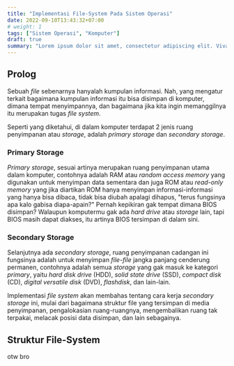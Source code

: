 ```yaml
---
title: "Implementasi File-System Pada Sistem Operasi"
date: 2022-09-10T13:43:32+07:00
# weight: 1
tags: ["Sistem Operasi", "Komputer"]
draft: true
summary: "Lorem ipsum dolor sit amet, consectetur adipiscing elit. Vivamus tempor lacus eu faucibus ullamcorper. Aenean nec gravida tellus. Aliquam interdum sem enim, placerat viverra ipsum dignissim sed."
---
```


## Prolog

Sebuah *file* sebenarnya hanyalah kumpulan informasi. Nah, yang mengatur terkait bagaimana kumpulan informasi itu bisa disimpan di komputer, dimana tempat menyimpannya, dan bagaimana jika kita ingin memanggilnya itu merupakan tugas *file system*.

Seperti yang diketahui, di dalam komputer terdapat 2 jenis ruang penyimpanan atau *storage*, adalah *primary storage* dan *secondary storage*.

### Primary Storage

*Primary storage*, sesuai artinya merupakan ruang penyimpanan utama dalam komputer, contohnya adalah RAM atau *random access memory* yang digunakan untuk menyimpan data sementara dan juga ROM atau *read-only memory* yang jika diartikan ROM hanya menyimpan informasi-informasi yang hanya bisa dibaca, tidak bisa diubah apalagi dihapus, "terus fungsinya apa kalo gabisa diapa-apain?" Pernah kepikiran gak tempat dimana BIOS disimpan? Walaupun komputermu gak ada *hard drive* atau *storage* lain, tapi BIOS masih dapat diakses, itu artinya BIOS tersimpan di dalam sini.

### Secondary Storage

Selanjutnya ada *secondary storage*, ruang penyimpanan cadangan ini fungsinya adalah untuk menyimpan *file-file* jangka panjang cenderung permanen, contohnya adalah semua *storage* yang gak masuk ke kategori *primary*, yaitu *hard disk drive* (HDD), *solid state drive* (SSD), *compact disk* (CD), *digital versatile disk* (DVD), *flashdisk*, dan lain-lain.

Implementasi *file system* akan membahas tentang cara kerja *secondary storage* ini, mulai dari bagaimana struktur file yang tersimpan di media penyimpanan, pengalokasian ruang-ruangnya, mengembalikan ruang tak terpakai, melacak posisi data disimpan, dan lain sebagainya.

## Struktur File-System

otw bro